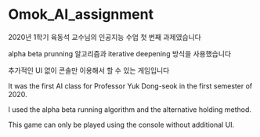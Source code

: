 # Omok_AI_assignment

2020년 1학기 육동석 교수님의 인공지능 수업 첫 번째 과제였습니다

alpha beta prunning 알고리즘과 iterative deepening 방식을 사용했습니다

추가적인 UI 없이 콘솔만 이용해서 할 수 있는 게임입니다

It was the first AI class for Professor Yuk Dong-seok in the first semester of 2020.

I used the alpha beta running algorithm and the alternative holding method.

This game can only be played using the console without additional UI.
